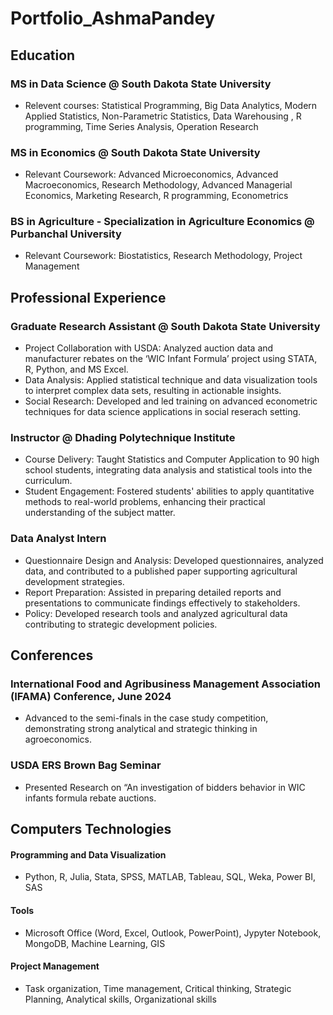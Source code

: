 # Portfolio_AshmaPandey

## Education
### MS in Data Science @ South Dakota State University 
- Relevent courses: Statistical Programming, Big Data Analytics, Modern Applied Statistics, Non-Parametric Statistics, Data Warehousing , R programming, Time Series Analysis, Operation Research

### MS in Economics @ South Dakota State University
- Relevant Coursework: Advanced Microeconomics, Advanced Macroeconomics, Research Methodology, Advanced Managerial Economics, Marketing Research, R programming, Econometrics

### BS in Agriculture - Specialization in Agriculture Economics @ Purbanchal University
- Relevant Coursework: Biostatistics, Research Methodology, Project Management

## Professional Experience
### Graduate Research Assistant @ South Dakota State University 
- Project Collaboration with USDA: Analyzed auction data and manufacturer rebates on the ‘WIC Infant Formula’ project using STATA, R, Python, and MS Excel.
- Data Analysis: Applied statistical technique and data visualization tools to interpret complex data sets, resulting in actionable insights.
- Social Research: Developed and led training on advanced econometric techniques for data science applications in social reserach setting.

### Instructor @ Dhading Polytechnique Institute
- Course Delivery: Taught Statistics and Computer Application to 90 high school students, integrating data analysis and statistical tools into the curriculum.
- Student Engagement: Fostered students' abilities to apply quantitative methods to real-world problems, enhancing their practical understanding of the subject matter.

### Data Analyst Intern 
- Questionnaire Design and Analysis: Developed questionnaires, analyzed data, and contributed to a published paper supporting agricultural development strategies.
- Report Preparation: Assisted in preparing detailed reports and presentations to communicate findings effectively to stakeholders.
- Policy: Developed research tools and analyzed agricultural data contributing to strategic development policies.

## Conferences
### International Food and Agribusiness Management Association (IFAMA) Conference, June 2024
- Advanced to the semi-finals in the case study competition, demonstrating strong analytical and strategic thinking in agroeconomics.

### USDA ERS Brown Bag Seminar
- Presented Research on “An investigation of bidders behavior in WIC infants formula rebate auctions.

## Computers Technologies
#### Programming and Data Visualization
- Python, R, Julia, Stata, SPSS, MATLAB, Tableau, SQL, Weka, Power BI, SAS

#### Tools
- Microsoft Office (Word, Excel, Outlook, PowerPoint), Jypyter Notebook, MongoDB, Machine Learning, GIS

#### Project Management
- Task organization, Time management, Critical thinking, Strategic Planning, Analytical skills, Organizational skills


